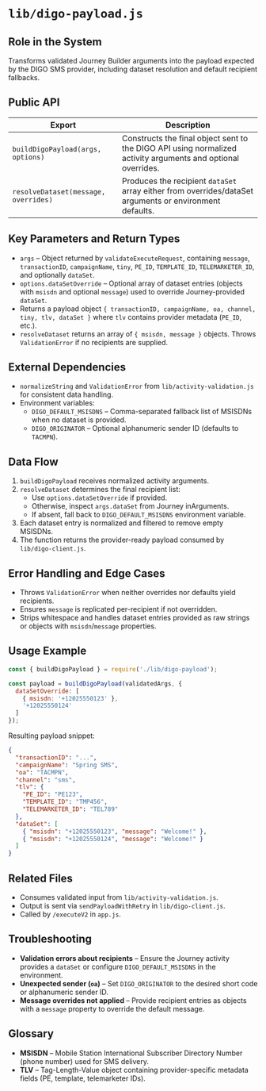 # `lib/digo-payload.js`

## Role in the System
Transforms validated Journey Builder arguments into the payload expected by the DIGO SMS provider, including dataset resolution and default recipient fallbacks.

## Public API

| Export | Description |
| --- | --- |
| `buildDigoPayload(args, options)` | Constructs the final object sent to the DIGO API using normalized activity arguments and optional overrides. |
| `resolveDataset(message, overrides)` | Produces the recipient `dataSet` array either from overrides/dataSet arguments or environment defaults. |

## Key Parameters and Return Types

* `args` – Object returned by `validateExecuteRequest`, containing `message`, `transactionID`, `campaignName`, `tiny`, `PE_ID`, `TEMPLATE_ID`, `TELEMARKETER_ID`, and optionally `dataSet`.
* `options.dataSetOverride` – Optional array of dataset entries (objects with `msisdn` and optional `message`) used to override Journey-provided `dataSet`.
* Returns a payload object `{ transactionID, campaignName, oa, channel, tiny, tlv, dataSet }` where `tlv` contains provider metadata (`PE_ID`, etc.).
* `resolveDataset` returns an array of `{ msisdn, message }` objects. Throws `ValidationError` if no recipients are supplied.

## External Dependencies

* `normalizeString` and `ValidationError` from `lib/activity-validation.js` for consistent data handling.
* Environment variables:
  * `DIGO_DEFAULT_MSISDNS` – Comma-separated fallback list of MSISDNs when no dataset is provided.
  * `DIGO_ORIGINATOR` – Optional alphanumeric sender ID (defaults to `TACMPN`).

## Data Flow

1. `buildDigoPayload` receives normalized activity arguments.
2. `resolveDataset` determines the final recipient list:
   * Use `options.dataSetOverride` if provided.
   * Otherwise, inspect `args.dataSet` from Journey inArguments.
   * If absent, fall back to `DIGO_DEFAULT_MSISDNS` environment variable.
3. Each dataset entry is normalized and filtered to remove empty MSISDNs.
4. The function returns the provider-ready payload consumed by `lib/digo-client.js`.

## Error Handling and Edge Cases

* Throws `ValidationError` when neither overrides nor defaults yield recipients.
* Ensures `message` is replicated per-recipient if not overridden.
* Strips whitespace and handles dataset entries provided as raw strings or objects with `msisdn`/`message` properties.

## Usage Example

```js
const { buildDigoPayload } = require('./lib/digo-payload');

const payload = buildDigoPayload(validatedArgs, {
  dataSetOverride: [
    { msisdn: '+12025550123' },
    '+12025550124'
  ]
});
```

Resulting payload snippet:

```json
{
  "transactionID": "...",
  "campaignName": "Spring SMS",
  "oa": "TACMPN",
  "channel": "sms",
  "tlv": {
    "PE_ID": "PE123",
    "TEMPLATE_ID": "TMP456",
    "TELEMARKETER_ID": "TEL789"
  },
  "dataSet": [
    { "msisdn": "+12025550123", "message": "Welcome!" },
    { "msisdn": "+12025550124", "message": "Welcome!" }
  ]
}
```

## Related Files

* Consumes validated input from `lib/activity-validation.js`.
* Output is sent via `sendPayloadWithRetry` in `lib/digo-client.js`.
* Called by `/executeV2` in `app.js`.

## Troubleshooting

* **Validation errors about recipients** – Ensure the Journey activity provides a `dataSet` or configure `DIGO_DEFAULT_MSISDNS` in the environment.
* **Unexpected sender (`oa`)** – Set `DIGO_ORIGINATOR` to the desired short code or alphanumeric sender ID.
* **Message overrides not applied** – Provide recipient entries as objects with a `message` property to override the default message.

## Glossary

* **MSISDN** – Mobile Station International Subscriber Directory Number (phone number) used for SMS delivery.
* **TLV** – Tag-Length-Value object containing provider-specific metadata fields (PE, template, telemarketer IDs).
